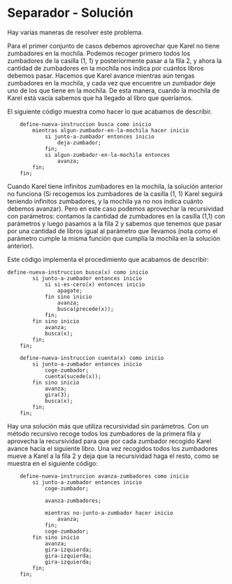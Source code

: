 # Separador - Solución

Hay varias maneras de resolver este problema.

Para el primer conjunto de casos debemos aprovechar que Karel no tiene zumbadores en la mochila. Podemos recoger primero todos los zumbadores de la casilla (1, 1) y posteriormente pasar a la fila 2, y ahora la cantidad de zumbadores en la mochila nos indica por cuántos libros debemos pasar. Hacemos que Karel avance mientras aún tengas zumbadores en la mochila, y cada vez que encuentre un zumbador deje uno de los que tiene en la mochila. De esta manera, cuando la mochila de Karel está vacía sabemos que ha llegado al libro que queríamos.

El siguiente código muestra como hacer lo que acabamos de describir.

```
	define-nueva-instruccion busca como inicio
        mientras algun-zumbador-en-la-mochila hacer inicio
            si junto-a-zumbador entonces inicio
                deja-zumbador;
            fin;
            si algun-zumbador-en-la-mochila entonces
                avanza;
        fin;        
    fin;
```

Cuando Karel tiene infinitos zumbadores en la mochila, la solución anterior no funciona (Si recogemos los zumbadores de la casilla (1, 1) Karel seguirá teniendo infinitos zumbadores, y la mochila ya no nos indica cuánto debemos avanzar). Pero en este caso podemos aprovechar la recursividad con parámetros: contamos la cantidad de zumbadores en la casilla (1,1) con parámetros y luego pasamos a la fila 2 y sabemos que tenemos que pasar por una cantidad de libros igual al parámetro que llevamos (nota como el parámetro cumple la misma función que cumplía la mochila en la solución anterior).

Este código implementa el procedimiento que acabamos de describir:

```
define-nueva-instruccion busca(x) como inicio
    	si junto-a-zumbador entonces inicio
        	si si-es-cero(x) entonces inicio
            	apagate;
            fin sino inicio
            	avanza;
                busca(precede(x));
            fin;
        fin sino inicio
        	avanza;
            busca(x);
        fin;
    fin;

	define-nueva-instruccion cuenta(x) como inicio
    	si junto-a-zumbador entonces inicio
        	coge-zumbador;
            cuenta(sucede(x));
        fin sino inicio
        	avanza;
            gira(3);
            busca(x);
        fin;
    fin;
```

Hay una solución más que utiliza recursividad sin parámetros. Con un método recursivo recoge todos los zumbadores de la primera fila y aprovecha la recursividad para que por cada zumbador recogido Karel avance hacia el siguiente libro. Una vez recogidos todos los zumbadores mueve a Karel a la fila 2 y deja que la recursividad haga el resto, como se muestra en el siguiente código:

```
	define-nueva-instruccion avanza-zumbadores como inicio
    	si junto-a-zumbador entonces inicio
        	coge-zumbador;
            
            avanza-zumbadores;
            
            mientras no-junto-a-zumbador hacer inicio
            	avanza;
            fin;
            coge-zumbador;
        fin sino inicio
        	avanza;
            gira-izquierda;
            gira-izquierda;
            gira-izquierda;
        fin;
    fin;
```